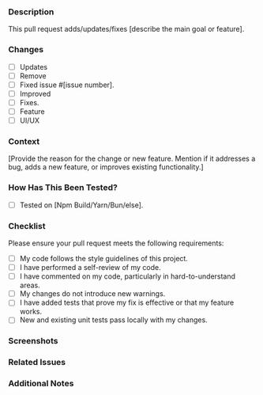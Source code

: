 ### Description

<!-- Provide a concise description of the changes made in this pull request. -->
This pull request adds/updates/fixes [describe the main goal or feature].

### Changes
- [ ] Updates <!-- Added/updated config or others -->
- [ ] Remove <!-- Bad Script/Code or others-->
- [ ] Fixed issue #[issue number].
- [ ] Improved <!-- optimized existing functionality -->
- [ ] Fixes.
- [ ] Feature <!-- Added -->
- [ ] UI/UX <!-- Enhancement CSS/Looks -->

### Context

<!-- Why is this change necessary? What problem does it solve or what new feature does it add? -->
[Provide the reason for the change or new feature. Mention if it addresses a bug, adds a new feature, or improves existing functionality.]

### How Has This Been Tested?

<!-- Describe the steps you followed to test the changes. If applicable, mention the specific environment where the testing took place. -->
- [ ] Tested on [Npm Build/Yarn/Bun/else].

### Checklist

Please ensure your pull request meets the following requirements:

- [ ] My code follows the style guidelines of this project.
- [ ] I have performed a self-review of my code.
- [ ] I have commented on my code, particularly in hard-to-understand areas.
- [ ] My changes do not introduce new warnings.
- [ ] I have added tests that prove my fix is effective or that my feature works.
- [ ] New and existing unit tests pass locally with my changes.

### Screenshots 

<!-- Add any screenshots to help explain your changes or to demonstrate the new feature. -->

### Related Issues

<!-- If this PR fixes an issue, include the relevant issue number here (e.g., "Fixes #123") -->

### Additional Notes

<!-- Add any other context, technical details, or considerations you'd like to share. -->


